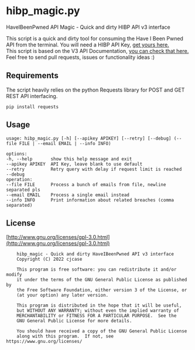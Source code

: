 # hibp_magic.py

HaveIBeenPwned API Magic - Quick and dirty HIBP API v3 interface
  
This script is a quick and dirty tool for consuming the Have I Been Pwned API from the terminal.
You will need a HIBP API Key, [get yours here.](https://haveibeenpwned.com/API/Key)  
This script is based on the V3 API Documentation, [you can check that here.](https://haveibeenpwned.com/API/v3)  
Feel free to send pull requests, issues or functionality ideas :)

## Requirements

The script heavily relies on the python Requests library for POST and GET REST API interfacing.
```text
pip install requests
```

## Usage

```text
usage: hibp_magic.py [-h] [--apikey APIKEY] [--retry] [--debug] (--file FILE | --email EMAIL | --info INFO)

options:
-h, --help       show this help message and exit
--apikey APIKEY  API Key, leave blank to use default
--retry          Retry query with delay if request limit is reached
--debug
operation:
--file FILE      Process a bunch of emails from file, newline separated pls
--email EMAIL    Process a single email instead
--info INFO      Print information about related breaches (comma separated)
```

## License

[http://www.gnu.org/licenses/gpl-3.0.html](http://www.gnu.org/licenses/gpl-3.0.html)

```text
    hibp_magic - Quick and dirty HaveIBeenPwned API v3 interface
    Copyright (C) 2022 cjcase

    This program is free software: you can redistribute it and/or modify
    it under the terms of the GNU General Public License as published by
    the Free Software Foundation, either version 3 of the License, or
    (at your option) any later version.

    This program is distributed in the hope that it will be useful,
    but WITHOUT ANY WARRANTY; without even the implied warranty of
    MERCHANTABILITY or FITNESS FOR A PARTICULAR PURPOSE.  See the
    GNU General Public License for more details.

    You should have received a copy of the GNU General Public License
    along with this program.  If not, see https://www.gnu.org/licenses/
```

